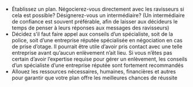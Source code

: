 [Title]: # (Établir un plan)
[Order]: # (15)

* Établissez un plan. Négocierez-vous directement avec les ravisseurs si cela est possible? Désignerez-vous un intermédiaire? (Un intermédiaire de confiance est souvent préférable, afin de laisser aux décideurs le temps de penser à leurs réponses aux messages des ravisseurs)
* Décidez s’il faut faire appel aux conseils d’un spécialiste, soit de la police, soit d’une entreprise réputée spécialisée en négociation en cas de prise d’otage. Il pourrait être utile d’avoir pris contact avec une telle entreprise avant qu’aucun enlèvement n’ait lieu. Si vous n’êtes pas certain d’avoir l’expertise requise pour gérer un enlèvement, les conseils d’un spécialiste d’une entreprise réputée sont fortement recommandés
* Allouez les ressources nécessaires, humaines, financières et autres pour garantir que votre plan offre les meilleures chances de réussite